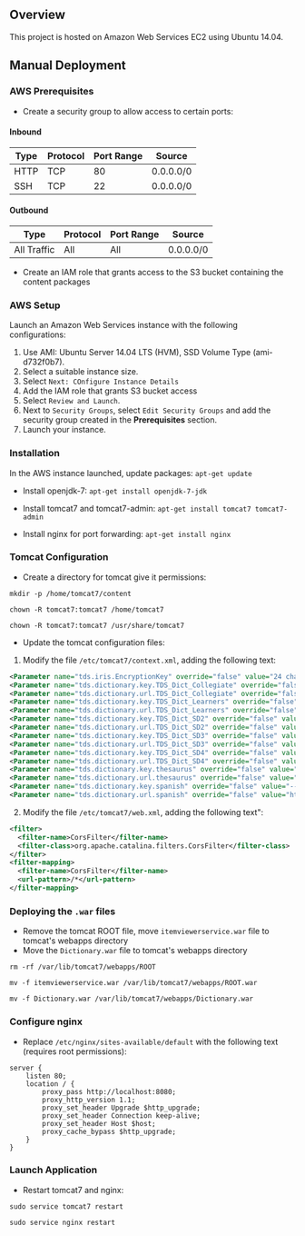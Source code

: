 ## Overview
This project is hosted on Amazon Web Services EC2 using Ubuntu 14.04.

## Manual Deployment

### AWS Prerequisites
- Create a security group to allow access to certain ports:

#### Inbound
| Type | Protocol | Port Range | Source |
| --- | --- | --- | --- |
|HTTP | TCP | 80 | 0.0.0.0/0 |
| SSH | TCP | 22 | 0.0.0.0/0 |

#### Outbound
| Type | Protocol | Port Range | Source |
| --- | --- | --- | --- |    
| All Traffic | All | All | 0.0.0.0/0 |

- Create an IAM role that grants access to the S3 bucket containing the content packages

### AWS Setup
Launch an Amazon Web Services instance with the following configurations:

1. Use AMI: Ubuntu Server 14.04 LTS (HVM), SSD Volume Type (ami-d732f0b7).
2. Select a suitable instance size.
3. Select `Next: COnfigure Instance Details`
4. Add the IAM role that grants S3 bucket access
5. Select ```Review and Launch```.
6. Next to ```Security Groups```, select ```Edit Security Groups``` and add the security group created in the __Prerequisites__ section.
7. Launch your instance.

### Installation
In the AWS instance launched, update packages:
```apt-get update```

- Install openjdk-7:
```apt-get install openjdk-7-jdk```

- Install tomcat7 and tomcat7-admin:
```apt-get install tomcat7 tomcat7-admin```

- Install nginx for port forwarding:
```apt-get install nginx```

### Tomcat Configuration
- Create a directory for tomcat give it permissions:

```mkdir -p /home/tomcat7/content```

```chown -R tomcat7:tomcat7 /home/tomcat7```

```chown -R tomcat7:tomcat7 /usr/share/tomcat7```

- Update the tomcat configuration files:

1. Modify the file ```/etc/tomcat7/context.xml```, adding the following text:
```xml
<Parameter name="tds.iris.EncryptionKey" override="false" value="24 characters alphanumeric Encryption key" />
<Parameter name="tds.dictionary.key.TDS_Dict_Collegiate" override="false" value="---Key for Merriam-Webster Dictionary ---"/>
<Parameter name="tds.dictionary.url.TDS_Dict_Collegiate" override="false" value="http://www.dictionaryapi.com/api/v1/references/collegiate/xml/"/>
<Parameter name="tds.dictionary.key.TDS_Dict_Learners" override="false" value="---Key for Dictionary ---"/>
<Parameter name="tds.dictionary.url.TDS_Dict_Learners" override="false" value="http://www.dictionaryapi.com/api/v1/references/learners/xml/"/>
<Parameter name="tds.dictionary.key.TDS_Dict_SD2" override="false" value="---Key for Dictionary ---"/>
<Parameter name="tds.dictionary.url.TDS_Dict_SD2" override="false" value="http://www.dictionaryapi.com/api/v1/references/sd2/xml/"/>
<Parameter name="tds.dictionary.key.TDS_Dict_SD3" override="false" value="---Key for Dictionary ---"/>
<Parameter name="tds.dictionary.url.TDS_Dict_SD3" override="false" value="http://www.dictionaryapi.com/api/v1/references/sd3/xml/"/>
<Parameter name="tds.dictionary.key.TDS_Dict_SD4" override="false" value="---Key for Dictionary ---"/>
<Parameter name="tds.dictionary.url.TDS_Dict_SD4" override="false" value="http://www.dictionaryapi.com/api/v1/references/sd4/xml/"/>
<Parameter name="tds.dictionary.key.thesaurus" override="false" value="---Key for Dictionary ---"/>
<Parameter name="tds.dictionary.url.thesaurus" override="false" value="http://www.dictionaryapi.com/api/v1/references/ithesaurus/xml/"/>
<Parameter name="tds.dictionary.key.spanish" override="false" value="---Key for Dictionary ---"/>
<Parameter name="tds.dictionary.url.spanish" override="false" value="http://www.dictionaryapi.com/api/v1/references/spanish/xml/"/>
```

2. Modify the file ```/etc/tomcat7/web.xml```, adding the following text":
```xml
<filter>
  <filter-name>CorsFilter</filter-name>
  <filter-class>org.apache.catalina.filters.CorsFilter</filter-class>
</filter>
<filter-mapping>
  <filter-name>CorsFilter</filter-name>
  <url-pattern>/*</url-pattern>
</filter-mapping>
```

### Deploying the ```.war``` files
- Remove the tomcat ROOT file, move ```itemviewerservice.war``` file to tomcat's webapps directory
- Move the `Dictionary.war` file to tomcat's webapps directory

```rm -rf /var/lib/tomcat7/webapps/ROOT```

```mv -f itemviewerservice.war /var/lib/tomcat7/webapps/ROOT.war```

`mv -f Dictionary.war /var/lib/tomcat7/webapps/Dictionary.war`


### Configure nginx
- Replace ```/etc/nginx/sites-available/default``` with the following text (requires root permissions):
```
server {
    listen 80;
    location / {
        proxy_pass http://localhost:8080;
        proxy_http_version 1.1;
        proxy_set_header Upgrade $http_upgrade;
        proxy_set_header Connection keep-alive;
        proxy_set_header Host $host;
        proxy_cache_bypass $http_upgrade;
    }
}
```

### Launch Application
- Restart tomcat7 and nginx:

```sudo service tomcat7 restart```

```sudo service nginx restart```
